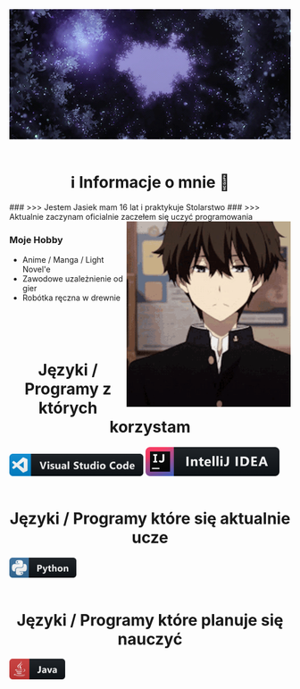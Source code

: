 <div align="center">
<img hight="250" width="785" alt="GIF" align="center" src="https://github.com/JasiokowyGIT/JasiokowyGIT/blob/main/assets/original.gif">
</div>

</br>

<h1 align="center">ℹ️ Informacje o mnie 💬</h1>
### >>> Jestem Jasiek mam 16 lat i praktykuje Stolarstwo
### >>> Aktualnie zaczynam oficialnie zaczełem się uczyć programowania

<img hight="320" width="294" alt="GIF" align="right" src="https://github.com/JasiokowyGIT/JasiokowyGIT/blob/main/assets/oreki.gif">

### Moje Hobby

- Anime / Manga / Light Novel'e
- Zawodowe uzależnienie od gier
- Robótka ręczna w drewnie

</br>
</br>
</br>

<h1 align="center">Języki / Programy z których korzystam</h1>

<img src="https://github.com/JasiokowyGIT/JasiokowyGIT/blob/main/assets/visualstudio_code.png" alt="visualstudio_code" width="240" hight="50">
<img src="https://github.com/JasiokowyGIT/JasiokowyGIT/blob/main/assets/intellij.png" alt="IntelliJ IDEA" width="240" hight="50">

</br>
</br>

<h1 align="center">Języki / Programy które się aktualnie ucze</h1>

<img src="https://github.com/JasiokowyGIT/JasiokowyGIT/blob/main/assets/python.png" alt="python" width="120" hight="50">
</br>
</br>

<h1 align="center">Języki / Programy które planuje się nauczyć</h1>

<img src="https://github.com/JasiokowyGIT/JasiokowyGIT/blob/main/assets/java.png" alt="java"  width="100" hight="50">
